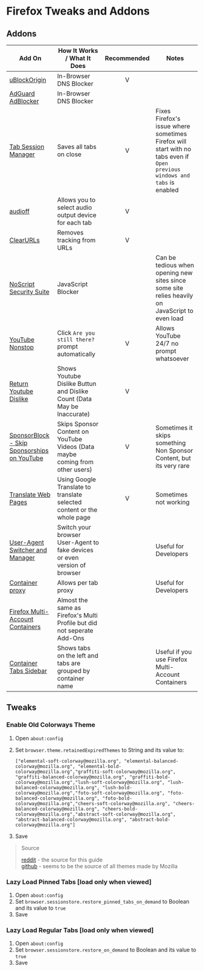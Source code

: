 # Firefox Tweaks and Addons

## Addons

|Add On|How It Works / What It Does|Recommended|Notes|
|------|----|:-----------:|-----|
|[uBlockOrigin](https://addons.mozilla.org/en-US/firefox/addon/ublock-origin/)|In-Browser DNS Blocker|V||
|[AdGuard AdBlocker](https://addons.mozilla.org/en-US/firefox/addon/adguard-adblocker/)|In-Browser DNS Blocker|||
|[Tab Session Manager](https://addons.mozilla.org/en-US/firefox/addon/tab-session-manager/)|Saves all tabs on close|V|Fixes Firefox's issue where sometimes Firefox will start with no tabs even if `Open previous windows and tabs` is enabled|
|[audioff](https://addons.mozilla.org/en-US/firefox/addon/audioff-audio-device-selector/)|Allows you to select audio output device for each tab|V||
|[ClearURLs](https://addons.mozilla.org/en-US/firefox/addon/clearurls/)|Removes tracking from URLs|V||
|[NoScript Security Suite](https://addons.mozilla.org/en-US/firefox/addon/noscript/)|JavaScript Blocker||Can be tedious when opening new sites since some site relies heavily on JavaScript to even load|
|[YouTube Nonstop](https://addons.mozilla.org/en-US/firefox/addon/youtube-nonstop/)|Click `Are you still there?` prompt automatically|V|Allows YouTube 24/7 no prompt whatsoever|
|[Return Youtube Dislike](https://addons.mozilla.org/en-US/firefox/addon/return-youtube-dislikes/)|Shows Youtube Dislike Buttun and Dislike Count (Data May be Inaccurate)|V||
|[SponsorBlock - Skip Sponsorships on YouTube](https://addons.mozilla.org/en-US/firefox/addon/sponsorblock/)|Skips Sponsor Content on YouTube Videos (Data maybe coming from other users)|V|Sometimes it skips something Non Sponsor Content, but its very rare|
|[Translate Web Pages](https://addons.mozilla.org/en-US/firefox/addon/translate-web-pages/)|Using Google Translate to translate selected content or the whole page|V|Sometimes not working|
|[User-Agent Switcher and Manager](https://addons.mozilla.org/en-US/firefox/addon/user-agent-string-switcher/)|Switch your browser User-Agent to fake devices or even version of browser||Useful for Developers|
|[Container proxy](https://addons.mozilla.org/en-US/firefox/addon/container-proxy/)|Allows per tab proxy||Useful for Developers|
|[Firefox Multi-Account Containers](https://addons.mozilla.org/en-US/firefox/addon/multi-account-containers/)|Almost the same as Firefox's Multi Profile but did not seperate Add-Ons|||
|[Container Tabs Sidebar](https://addons.mozilla.org/en-US/firefox/addon/container-tabs-sidebar/)|Shows tabs on the left and tabs are grouped by container name||Useful if you use Firefox Multi-Account Containers|

## Tweaks

### Enable Old Colorways Theme

1. Open `about:config`
2. Set `browser.theme.retainedExpiredThemes` to String and its value to:

    ```text
    ["elemental-soft-colorway@mozilla.org", "elemental-balanced-colorway@mozilla.org", "elemental-bold-colorway@mozilla.org","graffiti-soft-colorway@mozilla.org", "graffiti-balanced-colorway@mozilla.org", "graffiti-bold-colorway@mozilla.org","lush-soft-colorway@mozilla.org", "lush-balanced-colorway@mozilla.org", "lush-bold-colorway@mozilla.org","foto-soft-colorway@mozilla.org", "foto-balanced-colorway@mozilla.org", "foto-bold-colorway@mozilla.org","cheers-soft-colorway@mozilla.org", "cheers-balanced-colorway@mozilla.org", "cheers-bold-colorway@mozilla.org","abstract-soft-colorway@mozilla.org", "abstract-balanced-colorway@mozilla.org", "abstract-bold-colorway@mozilla.org"]
    ```

3. Save

> Source
>
> [reddit](https://www.reddit.com/r/firefox/comments/uq26ao/bringing_back_your_preferred_colorways/) - the source for this guide  
> [github](https://github.com/FirefoxUX/create-theme-script/tree/master/themes/independent-voices) - seems to be the source of all themes made by Mozilla  

### Lazy Load Pinned Tabs [load only when viewed]

1. Open `about:config`
2. Set `browser.sessionstore.restore_pinned_tabs_on_demand` to Boolean and its value to `true`
3. Save

### Lazy Load Regular Tabs [load only when viewed]

1. Open `about:config`
2. Set `browser.sessionstore.restore_on_demand` to Boolean and its value to `true`
3. Save
